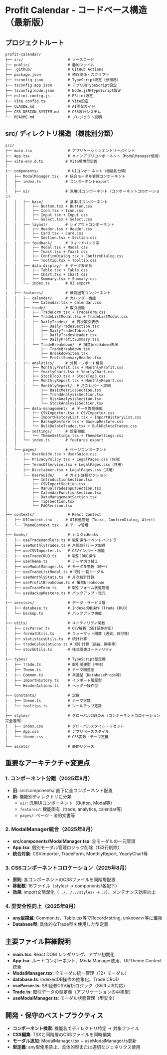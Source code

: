 # Profit Calendar - コードベース構造（最新版）

## プロジェクトルート
```
profit-calendar/
├── src/                    # ソースコード
├── public/                 # 静的ファイル
├── .github/                # GitHub Actions
├── package.json            # 依存関係・スクリプト
├── tsconfig.json           # TypeScript設定（参照用）
├── tsconfig.app.json       # アプリ用TypeScript設定
├── tsconfig.node.json      # Node.js用TypeScript設定
├── eslint.config.js        # ESLint設定
├── vite.config.ts          # Vite設定
├── CLAUDE.md               # AI開発ガイド
├── CSS_DESIGN_SYSTEM.md    # CSS設計システム
└── README.md               # プロジェクト説明
```

## src/ ディレクトリ構造（機能別分類）
```
src/
├── main.tsx                # アプリケーションエントリーポイント
├── App.tsx                 # メインアプリコンポーネント（ModalManager使用）
├── vite-env.d.ts          # Vite環境型定義
│
├── components/             # UIコンポーネント（機能別分類）
│   ├── ModalManager.tsx   # 統合モーダル管理コンポーネント
│   ├── index.ts           # コンポーネントexport
│   │
│   ├── ui/                # 汎用UIコンポーネント（コンポーネントコロケーション）
│   │   ├── base/          # 基本UIコンポーネント
│   │   │   ├── Button.tsx + Button.css
│   │   │   ├── Icon.tsx + Icon.css
│   │   │   ├── Input.tsx + Input.css
│   │   │   └── Select.tsx + Select.css
│   │   ├── layout/        # レイアウトコンポーネント
│   │   │   ├── Header.tsx + Header.css
│   │   │   ├── Card.tsx + Card.css
│   │   │   └── Section.tsx + Section.css
│   │   ├── feedback/      # フィードバック系
│   │   │   ├── Modal.tsx + Modal.css
│   │   │   ├── Toast.tsx + Toast.css
│   │   │   ├── ConfirmDialog.tsx + ConfirmDialog.css
│   │   │   └── Tooltip.tsx + Tooltip.css
│   │   ├── data-display/  # データ表示系
│   │   │   ├── Table.tsx + Table.css
│   │   │   ├── Chart.tsx + Chart.css
│   │   │   └── Summary.tsx + Summary.css
│   │   └── index.ts       # UI export
│   │
│   ├── features/          # 機能固有コンポーネント
│   │   ├── calendar/      # カレンダー機能
│   │   │   └── Calendar.tsx + Calendar.css
│   │   ├── trade/         # 取引機能
│   │   │   ├── TradeForm.tsx + TradeForm.css
│   │   │   ├── TradeListModal.tsx + TradeListModal.css
│   │   │   ├── DailyTrades/  # 日次取引表示
│   │   │   │   ├── DailyTradesSection.tsx
│   │   │   │   ├── DailyTradesTable.tsx
│   │   │   │   ├── DailyTradesHeader.tsx
│   │   │   │   └── DailyProfitSummary.tsx
│   │   │   └── TradeBreakdown/  # 損益breakdown表示
│   │   │       ├── TradeBreakdown.tsx
│   │   │       ├── BreakdownItem.tsx
│   │   │       └── ProfitSummaryHeader.tsx
│   │   ├── analytics/     # 分析・レポート機能
│   │   │   ├── MonthlyProfit.tsx + MonthlyProfit.css
│   │   │   ├── YearlyChart.tsx + YearlyChart.css
│   │   │   ├── StockTop3.tsx + StockTop3.css
│   │   │   ├── MonthlyReport.tsx + MonthlyReport.css
│   │   │   └── MonthlyReport/  # 月次レポート詳細
│   │   │       ├── BasicMetricsSection.tsx
│   │   │       ├── TrendAnalysisSection.tsx
│   │   │       ├── RiskAnalysisSection.tsx
│   │   │       └── StockAnalysisSection.tsx
│   │   ├── data-management/  # データ管理機能
│   │   │   ├── CSVImporter.tsx + CSVImporter.css
│   │   │   ├── ImportHistoryList.tsx + ImportHistoryList.css
│   │   │   ├── BackupRestore.tsx + BackupRestore.css
│   │   │   └── BulkDeleteTrades.tsx + BulkDeleteTrades.css
│   │   ├── settings/      # 設定機能
│   │   │   └── ThemeSettings.tsx + ThemeSettings.css
│   │   └── index.ts       # features export
│   │
│   └── pages/             # ページコンポーネント
│       ├── UserGuide.tsx + UserGuide.css
│       ├── PrivacyPolicy.tsx + LegalPages.css（共用）
│       ├── TermsOfService.tsx + LegalPages.css（共用）
│       ├── Disclaimer.tsx + LegalPages.css（共用）
│       └── UserGuide/     # ガイド詳細セクション
│           ├── IntroductionSection.tsx
│           ├── CSVImportSection.tsx
│           ├── ManualTradeInputSection.tsx
│           ├── CalendarFunctionSection.tsx
│           ├── DataManagementSection.tsx
│           ├── TipsSection.tsx
│           └── FAQSection.tsx
│
├── contexts/               # React Context
│   ├── UIContext.tsx      # UI状態管理（Toast, ConfirmDialog, Alert）
│   └── ThemeContext.tsx   # テーマ管理
│
├── hooks/                  # カスタムHooks
│   ├── useTradeHandlers.ts # 取引操作イベントハンドラー
│   ├── useMonthlyTrades.ts # 月間取引データ取得
│   ├── useCSVImporter.ts   # CSVインポート機能
│   ├── useTradeCRUD.ts     # 取引CRUD操作
│   ├── useTheme.ts         # テーマ切り替え
│   ├── useModalManager.ts  # モーダル管理（統一）
│   ├── useTradeListModal.ts # 取引一覧モーダル
│   ├── useMonthlyStats.ts  # 月次統計計算
│   ├── useProfitBreakdown.ts # 損益breakdown
│   ├── useTradeForm.ts     # 取引フォーム状態管理
│   └── useBackupRestore.ts # バックアップ・復元
│
├── services/               # データ・サービス層
│   ├── database.ts         # IndexedDB操作（Trade CRUD）
│   └── backup.ts           # バックアップ機能
│
├── utils/                  # ユーティリティ関数
│   ├── csvParser.ts        # CSV解析（SBI証券対応）
│   ├── formatUtils.ts      # フォーマット関数（通貨、日付等）
│   ├── statisticsUtils.ts  # 統計計算
│   ├── tradeCalculations.ts # 取引計算（損益、勝率等）
│   └── stockUtils.ts       # 株式関連ユーティリティ
│
├── types/                  # TypeScript型定義
│   ├── Trade.ts            # 取引関連型（中核）
│   ├── Theme.ts            # テーマ関連型
│   ├── Common.ts           # 共通型（DatabaseProps等）
│   ├── ImportHistory.ts    # インポート履歴型
│   └── HeaderActions.ts    # ヘッダー操作型
│
├── constants/              # 定数
│   ├── theme.ts            # テーマ定数
│   └── tooltips.ts         # ツールチップ定数
│
├── styles/                 # グローバルCSSのみ（コンポーネントコロケーション完全適用）
│   ├── index.css           # グローバルスタイル・リセット
│   ├── App.css             # アプリベーススタイル
│   └── theme.css           # CSS変数・テーマ定義
│
└── assets/                 # 静的リソース
```

## 重要なアーキテクチャ変更点

### 1. コンポーネント分離（2025年8月）
- **旧**: src/components/ 直下に全コンポーネント配置
- **新**: 機能別ディレクトリに分類
  - `ui/`: 汎用UIコンポーネント（Button, Modal等）
  - `features/`: 機能固有（trade, analytics, calendar等）  
  - `pages/`: ページ・法的文書等

### 2. ModalManager統合（2025年8月）
- **src/components/ModalManager.tsx**: 全モーダルの一元管理
- **App.tsx**: 個別モーダル管理ロジック削除（132行削除）
- **統合対象**: CSVImporter, TradeForm, MonthlyReport, YearlyChart等

### 3. CSSコンポーネントコロケーション（2025年8月）
- **原則**: 各コンポーネントのCSSファイルを同階層配置
- **移動数**: 16ファイル（styles/ → components/各配下）
- **効果**: import文簡潔化（`../../../styles/` → `./`）、メンテナンス効率向上

### 4. 型安全性向上（2025年8月）
- **any型撲滅**: Common.ts、Table.tsx等でRecord<string, unknown>等に置換
- **Database型**: 具体的なTrade型を使用した型定義

## 主要ファイル詳細説明
- **main.tsx**: React DOM レンダリング、アプリ初期化
- **App.tsx**: ルートコンポーネント、ModalManager使用、UI/Theme Context統合
- **ModalManager.tsx**: 全モーダル統一管理（12+ モーダル）
- **database.ts**: IndexedDB操作の抽象化、Trade CRUD
- **csvParser.ts**: SBI証券CSV解析ロジック（Shift-JIS対応）
- **Trade.ts**: 取引データの型定義（アプリケーションの中核型）
- **useModalManager.ts**: モーダル状態管理（型安全）

## 開発・保守のベストプラクティス
- **コンポーネント検索**: 機能名でディレクトリ特定 → 対象ファイル
- **CSS編集**: TSXと同階層のCSSファイルを同時編集
- **モーダル追加**: ModalManager.tsx + useModalManager.ts更新
- **型定義**: any型使用禁止、具体的型または適切なジェネリクス使用